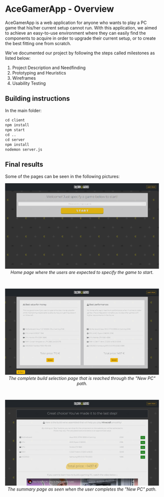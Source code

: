 # AceGamerApp - Overview
AceGamerApp is a web application for anyone who wants to play a PC game that his/her current setup cannot run. With this application, we aimed to achieve an easy-to-use environment where they can easily find the components to acquire in order to upgrade their current setup, or to create the best fitting one from scratch. 

We've documented our project by following the steps called milestones as listed below:
1. Project Description and Needfinding
2. Prototyping and Heuristics
3. Wireframes
4. Usability Testing

## Building instructions
In the main folder:
```
cd client
npm install
npm start
cd ..
cd server
npm install
nodemon server.js
```

## Final results
Some of the pages can be seen in the following pictures:

<p align="center">
  <img src="Documents/images/readme/HomePageR.png" /><br/>
  <em>Home page where the users are expected to specify the game to start.</em>
</p>

<br/>

<p align="center">
  <img src="Documents/images/readme/SuggestionPageR.png" /><br/>
  <em>The complete build selection page that is reached through the "New PC" path.</em>
</p>

<br/>

<p align="center">
  <img src="Documents/images/readme/SummaryPageR.png" /><br/>
  <em>The summary page as seen when the user completes the "New PC" path.</em>
</p>
